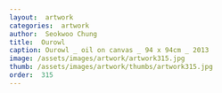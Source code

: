 ```yaml
---
layout:  artwork
categories:  artwork
author:  Seokwoo Chung
title:  Ourowl
caption: Ourowl _ oil on canvas _ 94 x 94cm _ 2013
image: /assets/images/artwork/artwork315.jpg
thumb: /assets/images/artwork/thumbs/artwork315.jpg
order:  315
---
```

